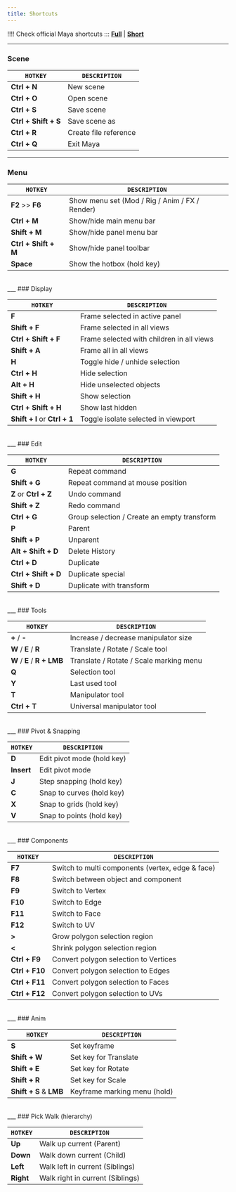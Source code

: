 ```yaml
---
title: Shortcuts
---
```


!!!! Check official Maya shortcuts ::: [**Full**](https://knowledge.autodesk.com/support/maya/learn-explore/caas/CloudHelp/cloudhelp/2020/ENU/Maya-KeyboardShortcuts/files/GUID-840DB5D4-05DB-4340-9A59-D2C7B2343EA4-htm.html) | [**Short**](https://www.autodesk.com/shortcuts/maya)

___
### Scene

| `HOTKEY` | `DESCRIPTION`
| -------- | -----------
| **Ctrl + N** | New scene
| **Ctrl + O** | Open scene
| **Ctrl + S** | Save scene
| **Ctrl + Shift + S** | Save scene as
| **Ctrl + R** | Create file reference
| **Ctrl + Q** | Exit Maya

___
### Menu

| `HOTKEY` | `DESCRIPTION`
| -------- | -----------
| **F2** >> **F6** | Show menu set (Mod / Rig / Anim / FX / Render)
| **Ctrl + M** | Show/hide main menu bar
| **Shift + M** | Show/hide panel menu bar
| **Ctrl + Shift + M** | Show/hide panel toolbar
| **Space** | Show the hotbox (hold key)

<br>
___
### Display

| `HOTKEY` | `DESCRIPTION`
| -------- | -----------
| **F** | Frame selected in active panel
| **Shift + F** | Frame selected in all views
| **Ctrl + Shift + F** | Frame selected with children in all views
| **Shift + A** | Frame all in all views
| **H** | Toggle hide / unhide selection
| **Ctrl + H** | Hide selection
| **Alt + H** | Hide unselected objects
| **Shift + H** | Show selection
| **Ctrl + Shift + H** | Show last hidden
| **Shift + I** or **Ctrl + 1** | Toggle isolate selected in viewport

<br>
___
### Edit

| `HOTKEY` | `DESCRIPTION`
| -------- | -----------
| **G** | Repeat command
| **Shift + G** | Repeat command at mouse position
| **Z** or **Ctrl + Z** | Undo command
| **Shift + Z** | Redo command
| **Ctrl + G** | Group selection / Create an empty transform
| **P** | Parent
| **Shift + P** | Unparent
| **Alt + Shift + D** | Delete History
| **Ctrl + D** | Duplicate
| **Ctrl + Shift + D** | Duplicate special
| **Shift + D** | Duplicate with transform

<br>
___
### Tools

| `HOTKEY` | `DESCRIPTION`
| -------- | -----------
| **+** / **-** | Increase / decrease manipulator size
| **W** / **E** / **R** | Translate / Rotate / Scale tool
| **W** / **E** / **R + LMB** | Translate / Rotate / Scale marking menu
| **Q** | Selection tool
| **Y** | Last used tool
| **T** | Manipulator tool
| **Ctrl + T** | Universal manipulator tool

<br>
___
### Pivot & Snapping

| `HOTKEY` | `DESCRIPTION`
| -------- | -----------
| **D** | Edit pivot mode (hold key)
| **Insert** | Edit pivot mode
| **J** | Step snapping (hold key)
| **C** | Snap to curves (hold key)
| **X** | Snap to grids (hold key)
| **V** | Snap to points (hold key)

<br>
___
### Components

| `HOTKEY` | `DESCRIPTION`
| -------- | -----------
| **F7** | Switch to multi components (vertex, edge & face)
| **F8** | Switch between object and component 
| **F9** | Switch to Vertex
| **F10** | Switch to Edge
| **F11** | Switch to Face
| **F12** | Switch to UV
| **>** | Grow polygon selection region
| **<** | Shrink polygon selection region
| **Ctrl + F9** | Convert polygon selection to Vertices
| **Ctrl + F10** | Convert polygon selection to Edges
| **Ctrl + F11** | Convert polygon selection to Faces
| **Ctrl + F12** | Convert polygon selection to UVs

<br>
___
### Anim

| `HOTKEY` | `DESCRIPTION`
| -------- | -----------
| **S** | Set keyframe
| **Shift + W** | Set key for Translate
| **Shift + E** | Set key for Rotate
| **Shift + R** | Set key for Scale
| **Shift + S** & **LMB** | Keyframe marking menu (hold)

<br>
___
### Pick Walk (hierarchy)

| `HOTKEY` | `DESCRIPTION`
| -------- | -----------
| **Up** | Walk up current (Parent)
| **Down** | Walk down current (Child)
| **Left** | Walk left in current (Siblings)
| **Right** | Walk right in current (Siblings)